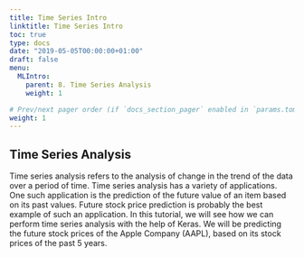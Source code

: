 ```yaml
---
title: Time Series Intro
linktitle: Time Series Intro
toc: true
type: docs
date: "2019-05-05T00:00:00+01:00"
draft: false
menu:
  MLIntro:
    parent: 8. Time Series Analysis
    weight: 1

# Prev/next pager order (if `docs_section_pager` enabled in `params.toml`)
weight: 1
---
```


## Time Series Analysis

Time series analysis refers to the analysis of change in the trend of the data over a period of time. Time series analysis has a variety of applications. One such application is the prediction of the future value of an item based on its past values. Future stock price prediction is probably the best example of such an application. In this tutorial, we will see how we can perform time series analysis with the help of Keras. We will be predicting the future stock prices of the Apple Company (AAPL), based on its stock prices of the past 5 years.
